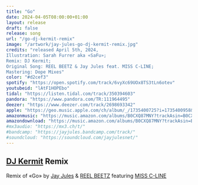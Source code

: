 ```yaml
---
title: "Go"
date: 2024-04-05T08:00:00+01:00
layout: release
draft: false
release: song
url: "/go-dj-kermit-remix"
image: "/artwork/jay-jules-go-dj-kermit-remix.jpg"
credits: "released April 5th, 2024,
Illustration: Sarah Furrer aka «SaFu»;
Remix: DJ Kermit;
Original Song: REEL BEETZ & Jay Jules feat. MISS C-LINE;
Mastering: Dope Mixes"
color: "#d2cef3"
spotify: "https://open.spotify.com/track/6vyXc69UOx8TS3tLn6otev"
youtubeid: "lAtF1HOPEbo"
tidal: "https://listen.tidal.com/track/350394603"
pandora: "https://www.pandora.com/TR:111964495"
deezer: "https://www.deezer.com/track/2698693342"
apple: "https://geo.music.apple.com/ch/album/_/1735400725?i=1735400958&mt=1&app=music&ls=1&at=1000lHKX&ct=odesli_http&itscg=30200&itsct=odsl_m"
amazonmusic: "https://music.amazon.com/albums/B0CXQ87MNY?trackAsin=B0CXQB5ZT2"
amazondownload: "https://music.amazon.com/albums/B0CXQ87MNY?trackAsin=B0CXQB5ZT2"
#mx3audio: "https://mx3.ch/t/"
#bandcamp: "https://jayjules.bandcamp.com/track/"
#soundcloud: "https://soundcloud.com/jayjulesnet/"
---
```


## [DJ Kermit](https://www.instagram.com/djkermitbern) Remix

Remix of «Go» by [Jay Jules](https://jayjules.net) & [REEL BEETZ](https://reelbeetz.ch) featuring [MISS C-LINE](https://instagram.com/missclineofficial)
